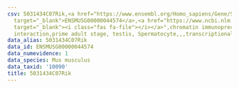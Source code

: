 ```yaml
---
csv: 5031434C07Rik,<a href="https://www.ensembl.org/Homo_sapiens/Gene/Summary?db=core;g=ENSMUSG00000044574"
  target="_blank">ENSMUSG00000044574</a>,<a href="https://www.ncbi.nlm.nih.gov/pubmed/25450459"
  target="_blank"><i class="fas fa-file"></i></a>",chromatin immunoprecipitation assay,direct
  interaction,prime adult stage, testis, Spermatocyte,,,transcriptional regulation,
data_alias: 5031434C07Rik
data_id: ENSMUSG00000044574
data_numevidence: 1
data_species: Mus musculus
data_taxid: '10090'
title: 5031434C07Rik
---
```

